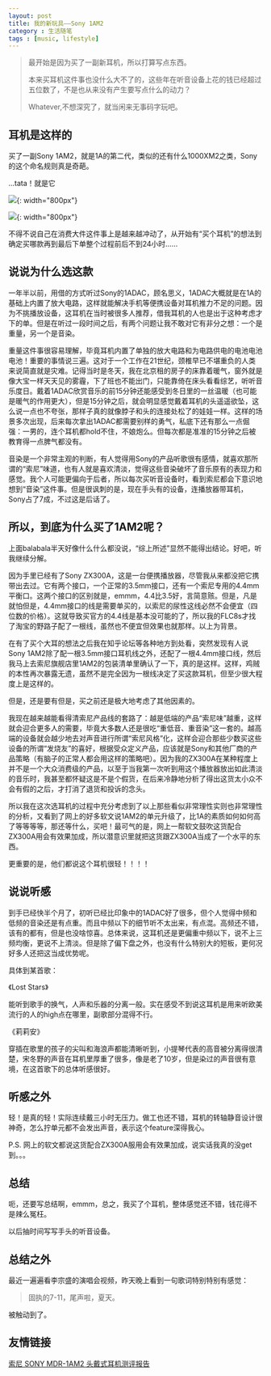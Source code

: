 ```yaml
---
layout: post
title: 我的新玩具——Sony 1AM2
category : 生活随笔
tags : [music, lifestyle]
---
```


>最开始是因为买了一副新耳机，所以打算写点东西。
>
>本来买耳机这件事也没什么大不了的，这些年在听音设备上花的钱已经超过五位数了，不是也从来没有产生要写点什么的动力？
>
>Whatever,不想深究了，就当闲来无事码字玩吧。

## 耳机是这样的

买了一副Sony 1AM2，就是1A的第二代，类似的还有什么1000XM2之类，Sony的这个命名规则真是奇葩。

...tata！就是它

![](   https://themeiwu.com/img/life/01.jpg){: width="800px"}

![](   https://themeiwu.com/img/life/02.jpg){: width="800px"}

不得不说自己在消费大件这件事上是越来越冲动了，从开始有“买个耳机”的想法到确定买哪款再到最后下单整个过程前后不到24小时……

## 说说为什么选这款

一年半以前，用借的方式听过Sony的1ADAC，顾名思义，1ADAC大概就是在1A的基础上内置了放大电路，这样就能解决手机等便携设备对耳机推力不足的问题。因为不挑播放设备，这耳机在当时被很多人推荐，借我耳机的人也是出于这种考虑才下的单。但是在听过一段时间之后，有两个问题让我不敢对它有非分之想：一个是重量，另一个是音染。

重量这件事很容易理解，毕竟耳机内置了单独的放大电路和为电路供电的电池电池电池！重要的事情说三遍。这对于一个工作在21世纪，颈椎早已不堪重负的人类来说简直就是灾难。记得当时是冬天，我在北京租的房子的床靠着暖气，窗外就是像大宝一样天天见的雾霾，下了班也不能出门，只能靠倚在床头看看综艺，听听音乐度日。戴着1ADAC欣赏音乐的前15分钟还能感受到冬日里的一丝温暖（也可能是暖气的作用更大），但是15分钟之后，就会明显感觉戴着耳机的头遥遥欲坠，这么说一点也不夸张，那样子真的就像脖子和头的连接处松了的娃娃一样。这样的场景多次出现，后来每次拿出1ADAC都需要别样的勇气，私底下还有那么一点倔强：一男的，连个耳机都hold不住，不娘炮么。但每次都是准准的15分钟之后被教育得一点脾气都没有。

音染是一个非常主观的判断，有人觉得用Sony的产品听歌很有感情，就喜欢那所谓的“索尼”味道，也有人就是喜欢清淡，觉得这些音染破坏了音乐原有的表现力和感觉。我个人可能更偏向于后者，所以每次买听音设备时，看到索尼都会下意识地想到“音染”这件事。但是很讽刺的是，现在手头有的设备，连播放器带耳机，Sony占了7成，不过这是后话了。

## 所以，到底为什么买了1AM2呢？

上面balabala半天好像什么什么都没说，“综上所述”显然不能得出结论。好吧，听我继续分解。

因为手里已经有了Sony ZX300A，这是一台便携播放器，尽管我从来都没把它携带出去过。它有两个接口，一个正常的3.5mm接口，还有一个索尼专用的4.4mm平衡口。这两个接口的区别就是，emmm，4.4比3.5好，言简意赅。但是，凡是就怕但是，4.4mm接口的线是需要单买的，以索尼的尿性这线必然不会便宜（四位数的价格）。这就导致买官方的4.4线是基本没可能的了，所以我的FLC8s才找了淘宝的野路子配了一根线，虽然也不便宜但效果也就那样。以上为背景。

在有了买个大耳的想法之后我在知乎论坛等各种地方到处看，突然发现有人说Sony 1AM2除了配一根3.5mm接口耳机线之外，还配了一根4.4mm接口线，然后我马上去索尼旗舰店里1AM2的包装清单里确认了一下，真的是这样。这样，鸡贼的本性再次暴露无遗，虽然不是完全因为一根线决定了买这款耳机，但至少很大程度上是这样的。

但是，还是要有但是，买之前还是极大地考虑了其他因素的。

我现在越来越能看得清索尼产品线的套路了：越是低端的产品“索尼味”越重，这样就会迎合更多人的需要，毕竟大多数人还是很吃“重低音、重音染”这一套的。越高端的设备就会越少地去对声音进行所谓“索尼风格”化，这样会迎合那些少数买这些设备的所谓“发烧友”的喜好，根据受众定义产品，应该就是Sony和其他厂商的产品策略（有脑子的正常人都会用这样的策略吧）。因为我的ZX300A在某种程度上并不是一个大众消费级的产品，以至于当我第一次听到用这个播放器放出如此清淡的音乐时，我甚至都怀疑这是不是个假货，在后来冷静地分析了得出这货太小众不会有假的之后，才打消了退货和投诉的念头。

所以我在这次选耳机的过程中充分考虑到了以上那些看似非常理性实则也非常理性的分析，又看到了网上的好多软文说1AM2的单元升级了，比1A的素质如何如何高了等等等等，那还等什么，买吧！最可气的是，网上一帮软文鼓吹这货配合ZX300A用会有效果加成，所以潜意识里就把这货跟ZX300A当成了一个水平的东西。

更重要的是，他们都说这个耳机很轻！！！！

## 说说听感

到手已经快半个月了，初听已经比印象中的1ADAC好了很多，但个人觉得中频和低频的音染还是有点重。而且中频以下的细节听不太出来，有点混。高频还不错，该有的都有，但是也没啥惊喜。总体来说，这耳机还是更偏重中频以下，说不上三频均衡，更说不上清淡。但是除了偏下盘之外，也没有什么特别大的短板，更何况好多人还把这当成优势呢。

具体到某首歌：

《Lost Stars》

能听到歌手的换气，人声和乐器的分离一般。实在感受不到说这耳机是用来听欧美流行的人的high点在哪里，副歌部分混得不行。

《莉莉安》

穿插在歌里的孩子的尖叫和海浪声都能清晰听到，小提琴代表的高音被分离得很清楚，宋冬野的声音在耳机里厚重了很多，像是老了10岁，但是染过的声音很有意境，在这首歌下的总体听感很好。

## 听感之外

轻！是真的轻！实际连续戴三小时无压力。做工也还不错，耳机的转轴静音设计很神奇，怎么拧单元都不会发出声音，表示这个feature深得我心。

P.S. 网上的软文都说这货配合ZX300A服用会有效果加成，说实话我真的没get到。。。

## 总结

呃，还要写总结啊，emmm，总之，我买了个耳机，整体感觉还不错，钱花得不是辣么冤枉。

以后抽时间写写手头的听音设备。

## 总结之外

最近一遍遍看李宗盛的演唱会视频，昨天晚上看到一句歌词特别特别有感觉：

> 固执的7-11，尾声啦，夏天。

被触动到了。

## 友情链接

[索尼 SONY MDR-1AM2 头戴式耳机测评报告](http://soomal.com/doc/10100008141.htm)

